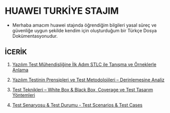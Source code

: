 # HUAWEI TURKİYE STAJIM
- Merhaba amacım huawei stajında öğrendiğim bilgileri yasal süreç ve güvenliğe uygun şekilde kendim için oluşturduğum bir Türkçe Dosya Dokümentasyonudur.

## İCERİK
1. [Yazılım Test Mühendisliğine İlk Adım STLC ile Tanışma ve Örneklerle Anlama](https://github.com/theharuun/TestEngineering/blob/main/1-%20Yazılım%20Test%20Mühendisliğine%20İlk%20Adım%20STLC%20ile%20Tanışma%20ve%20Örneklerle%20Anlama.md)

2. [Yazılım Testinin Prensipleri ve Test Metodolojileri – Derinlemesine Analiz](https://github.com/theharuun/TestEngineering/blob/main/2-%20Yazılım%20Testinin%20Prensipleri%20ve%20Test%20Metodolojileri.md)

3. [Test Teknikleri – White Box & Black Box, Coverage ve Test Tasarım Yöntemleri](https://github.com/theharuun/TestEngineering/blob/main/3-%20Test%20Teknikleri%20–%20White%20Box%20&%20Black%20Box,%20Coverage%20ve%20Test%20Tasarım%20Yöntemleri.md)

4. [Test Senaryosu & Test Durumu - Test Scenarios & Test Cases](https://github.com/theharuun/TestEngineering/blob/main/4-%20Test%20Senaryosu%20&%20Test%20Durumu%20-%20Test%20Scenarios%20&%20Test%20Cases.md)
